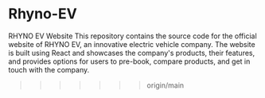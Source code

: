 # Rhyno-EV
RHYNO EV Website  This repository contains the source code for the official website of RHYNO EV, an innovative electric vehicle company. The website is built using React and showcases the company's products, their features, and provides options for users to pre-book, compare products, and get in touch with the company.
>>>>>>> origin/main
